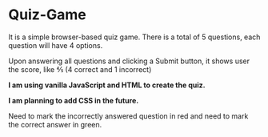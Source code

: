 # Quiz-Game
It is a simple browser-based quiz game. There is a total of 5 questions, each question will have 4 options.

Upon answering all questions and clicking a Submit button,
it shows user the score, like ⅘ (4 correct and 1 incorrect)

**I am using vanilla JavaScript and HTML to create the quiz.**

**I am planning to add CSS in the future.**

Need to mark the incorrectly answered question in red and need to mark the correct answer in green.

